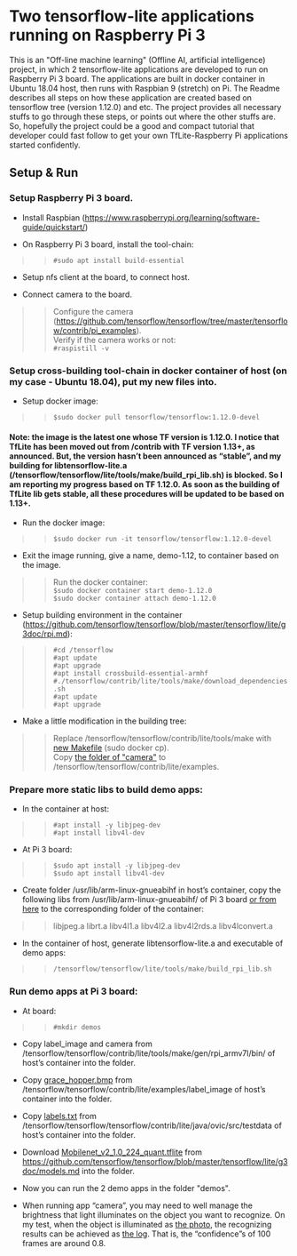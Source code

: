 # Two tensorflow-lite applications running on Raspberry Pi 3
This is an "Off-line machine learning" (Offline AI, artificial intelligence) project, in which 2 tensorflow-lite applications are developed to run on Raspberry Pi 3 board. The applications are built in docker container in Ubuntu 18.04 host, then runs with Raspbian 9 (stretch) on Pi. The Readme describes all steps on how these application are created based on tensorflow tree (version 1.12.0) and etc. The project provides all necessary stuffs to go through these steps, or points out where the other stuffs are. So, hopefully the project could be a good and compact tutorial that developer could fast follow to get your own TfLite-Raspberry Pi applications started confidently.

## Setup & Run

### Setup Raspberry Pi 3 board.

* Install Raspbian (https://www.raspberrypi.org/learning/software-guide/quickstart/)

* On Raspberry Pi 3 board, install the tool-chain:  
>>```#sudo apt install build-essential```
* Setup nfs client at the board, to connect host.

* Connect camera to the board.  
>>Configure the camera (https://github.com/tensorflow/tensorflow/tree/master/tensorflow/contrib/pi_examples).  
>>Verify if the camera works or not:  
>>```#raspistill -v```

### Setup cross-building tool-chain in docker container of host (on my case - Ubuntu 18.04), put my new files into.

* Setup docker image:
>>```$sudo docker pull tensorflow/tensorflow:1.12.0-devel ```  
#### Note: the image is the latest one whose TF version is 1.12.0. I notice that TfLite has been moved out from /contrib with TF version 1.13+, as announced. But, the version hasn’t been announced as “stable”, and my building for libtensorflow-lite.a (/tensorflow/tensorflow/lite/tools/make/build_rpi_lib.sh) is blocked. So I am reporting my progress based on TF 1.12.0. As soon as the building of TfLite lib gets stable, all these procedures will be updated to be based on 1.13+.

* Run the docker image:  
>>```$sudo docker run -it tensorflow/tensorflow:1.12.0-devel ```

* Exit the image running, give a name, demo-1.12, to container based on the image.  
>>Run the docker container:  
>>```$sudo docker container start demo-1.12.0 ```  
>>```$sudo docker container attach demo-1.12.0 ```

* Setup building environment in the container (https://github.com/tensorflow/tensorflow/blob/master/tensorflow/lite/g3doc/rpi.md):
>>```#cd /tensorflow ```  
>>```#apt update ```  
>>```#apt upgrade ```  
>>```#apt install crossbuild-essential-armhf ```  
>>```#./tensorflow/contrib/lite/tools/make/download_dependencies.sh ```  
>>```#apt update ```  
>>```#apt upgrade ```

* Make a little modification in the building tree:  
>>Replace /tensorflow/tensorflow/contrib/lite/tools/make with [new Makefile](make/Makefile) (sudo docker cp).  
>>Copy [the folder of "camera"](./camera)  to /tensorflow/tensorflow/contrib/lite/examples.

### Prepare more static libs to build demo apps:

* In the container at host:  
>>```#apt install -y libjpeg-dev ```  
>>```#apt install libv4l-dev ```  

* At Pi 3 board:
>>```$sudo apt install -y libjpeg-dev ```  
>>```$sudo apt install libv4l-dev ```

* Create folder /usr/lib/arm-linux-gnueabihf in host’s container, copy the following libs from /usr/lib/arm-linux-gnueabihf/ of Pi 3 board [or from here](./arm-linux-gnueabihf) to the corresponding folder of the container:  
>>libjpeg.a  librt.a  libv4l1.a  libv4l2.a  libv4l2rds.a  libv4lconvert.a

* In the container of host, generate libtensorflow-lite.a and executable of demo apps:  
>>```/tensorflow/tensorflow/lite/tools/make/build_rpi_lib.sh ```

### Run demo apps at Pi 3 board:

* At board:  
>>```#mkdir demos ```

* Copy label_image and camera from /tensorflow/tensorflow/contrib/lite/tools/make/gen/rpi_armv7l/bin/ of host’s container into the folder.

* Copy [grace_hopper.bmp](data/grace_hopper.bmp) from /tensorflow/tensorflow/contrib/lite/examples/label_image of host’s container into the folder.

* Copy [labels.txt](data/labels.txt) from /tensorflow/tensorflow/tensorflow/contrib/lite/java/ovic/src/testdata of host’s container into the folder.

* Download [Mobilenet_v2_1.0_224_quant.tflite](data/Mobilenet_v2_1.0_224_quant.tflite) from https://github.com/tensorflow/tensorflow/blob/master/tensorflow/lite/g3doc/models.md into the folder.

* Now you can run the 2 demo apps in the folder "demos".

* When running app “camera”, you may need to well manage the brightness that light illuminates on the object you want to recognize. On my test, when the object is illuminated as [the photo](test/181123.jpg), the recognizing results can be achieved as [the log](test/181123.txt). That is, the “confidence”s of 100 frames are around 0.8.  
